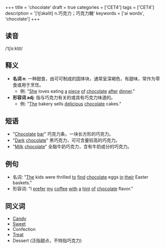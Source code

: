 +++
title = 'chocolate'
draft = true
categories = ['CET4']
tags = ['CET4']
description = '[ˈt∫ɔkəlit] n.巧克力；巧克力糖'
keywords = ['ai words', 'chocolate']
+++

## 读音
/ˈtʃɑːklɪt/

## 释义
- **名词 n**: 一种甜食，由可可制成的固体块，通常呈深褐色，有甜味，常作为零食或用于烹饪。
    - 例: "[She](/post/she/) loves eating [a](/post/a/) [piece](/post/piece/) [of](/post/of/) [chocolate](/post/chocolate/) [after](/post/after/) [dinner](/post/dinner/)."
- **形容词 adj**: 指与巧克力有关的或具有巧克力味道的。
    - 例: "[The](/post/the/) bakery sells [delicious](/post/delicious/) [chocolate](/post/chocolate/) cakes."

## 短语
- "[Chocolate](/post/chocolate/) [bar](/post/bar/)" 巧克力条，一块长方形的巧克力。
- "[Dark](/post/dark/) [chocolate](/post/chocolate/)" 黑巧克力，可可含量较高的巧克力。
- "[Milk](/post/milk/) [chocolate](/post/chocolate/)" 全脂牛奶巧克力，含有牛奶成分的巧克力。

## 例句
- 名词: "[The](/post/the/) kids were thrilled [to](/post/to/) [find](/post/find/) [chocolate](/post/chocolate/) eggs [in](/post/in/) [their](/post/their/) Easter baskets."
- 形容词: "I [prefer](/post/prefer/) [my](/post/my/) [coffee](/post/coffee/) [with](/post/with/) [a](/post/a/) [hint](/post/hint/) [of](/post/of/) [chocolate](/post/chocolate/) flavor."

## 同义词
- [Candy](/post/candy/)
- [Sweet](/post/sweet/)
- Confection
- [Treat](/post/treat/)
- Dessert (泛指甜点，不特指巧克力)
